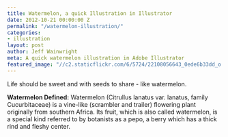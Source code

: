 ```yaml
---
title: Watermelon, a quick Illustration in Illustrator
date: 2012-10-21 00:00:00 Z
permalink: "/watermelon-illustration/"
categories:
- illustration
layout: post
author: Jeff Wainwright
meta: A quick watermelon illustration in Adobe Illustrator
featured_image: "//c2.staticflickr.com/6/5724/22108056643_0ede6b33dd_o.png"
---
```


Life should be sweet and with seeds to share - like watermelon.

**Watermelon Defined:** Watermelon (Citrullus lanatus var. lanatus, family Cucurbitaceae) is a vine-like (scrambler and trailer) flowering plant originally from southern Africa. Its fruit, which is also called watermelon, is a special kind referred to by botanists as a pepo, a berry which has a thick rind and fleshy center.
